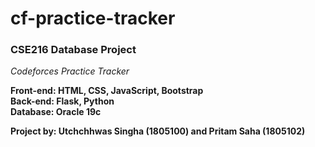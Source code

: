 # cf-practice-tracker
### CSE216 Database Project
*Codeforces Practice Tracker*

**Front-end: HTML, CSS, JavaScript, Bootstrap**<br/>
**Back-end: Flask, Python**<br/>
**Database: Oracle 19c**

**Project by: Utchchhwas Singha (1805100) and Pritam Saha (1805102)**
